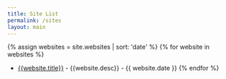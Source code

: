 ```yaml
---
title: Site List
permalink: /sites
layout: main
---
```

{% assign websites = site.websites | sort: 'date' %}
{% for website in websites %}
- [{{website.title}}]({{website.uri}}) - {{website.desc}} - {{ website.date }}
{% endfor %}
